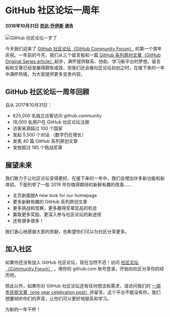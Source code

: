 # GitHub 社区论坛一周年
#### 2018年10月31日 [奈达·乔伊斯](https://github.com/nadiajoyce) 通告

![GitHub 社区论坛一岁了](https://user-images.githubusercontent.com/18125109/47372439-62340f80-d6af-11e8-9519-82e63f4b17e8.png)

今天我们迎来了 [GitHub 社区论坛（GitHub Community Forum）](https://github.community/) 的第一个周年庆祝。一年前的今天，我们从三个留言板和一篇[ GitHub 系列原创文章（GitHub Original Series article）](https://github.community/t5/GitHub-Original-Series/ct-p/GitHubOriginalSeries)起步，满怀提供联系、协助、学习新平台的梦想。留言板和文章已经发展得颇有成效，但我们还会像社区论坛初创之时，在接下来的一年中满怀热情，为大家提供更多宝贵内容。

## GitHub 社区论坛一周年回顾

自从 2017年10月31日：

 - 625,000 名独立访客访问 github.community
 - 18,000 名用户在 GitHub 社区论坛注册
 - 访客来源超过 100 个国家
 - 发起 5,500 个对话 （数字仍在增长）
 - 发表 40 篇 GitHub 系列原创文章
 - 发放超过 185 个挑战奖章

## 展望未来

我们致力于让社区论坛变得更好。在接下来的一年中，我们会增加许多新功能和新体验。下面列举了一些 2019 年你值得期待的新鲜有趣的改善……

- 主页新面貌A new look for our homepage
- 更多新鲜有趣的 GitHub 系列原创文章
- 更多挑战和竞赛，更多赢得奖章奖品的机会
- 赢取更多奖励、更深入参与社区论坛的新途径
- 还有很多很多！

我们衷心地感谢大家的贡献，也希望你们可以为社区分享更多。

## 加入社区

如果你还没有加入 GitHub 社区论坛，现在当然不迟！访问 [社区论坛 （Community Forum）](https://github.community/) ，用你的 github.com 账号登录，开始向社区分享你的经历吧。

除此以外，如果你对 GitHub 社区论坛还有任何想法和需求，请访问我们的 [一周年庆祝文章（one year celebration post）](https://github.community/t5/Events/The-GitHub-Community-Forum-turns-1/m-p/14226)并留言。这个平台不能没有你，我们想要倾听你们的声音，让你们可以更好地联系和学习。

为新的一年干杯！
